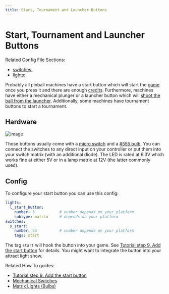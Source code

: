 ```yaml
---
title: Start, Tournament and Launcher Buttons
---
```


# Start, Tournament and Launcher Buttons


Related Config File Sections:

* [switches:](../../config/switches.md)
* [lights:](../../config/lights.md)

Probably all pinball machines have a start button which will start the
[game](../../game_design/index.md) once you press
it and there are enough
[credits](../../game_logic/credits.md).
Furthermore, machines have either a mechanical plunger or a launcher
button which will
[shoot the ball from the launcher](../plungers/coil_fired.md). Additionally, some machines have tournament buttons to
start a tournament.

## Hardware

![image](../images/button.jpg)

Those buttons usually come with a
[micro switch](mechanical_switches.md) and a
[#555 bulb](../lights/matrix_lights.md).
You can connect the switches to any direct input on your controller or
put them into your switch matrix (with an additional diode). The LED is
rated at 6.3V which works fine at either 5V or in a lamp matrix at 12V
(the latter commonly used).

## Config

To configure your start button you can use this config:

``` yaml
lights:
  l_start_button:
    number: 3           # number depends on your platform
    subtype: matrix     # depends on your platform
switches:
  s_start:
    number: 23          # number depends on your platform
    tags: start
```

The tag `start` will hook the button into your game. See
[Tutorial step 9. Add the start button](../../tutorial/9_start_button.md) for details.
You might want to integrate the button into your attract light show.

Related How To guides:

* [Tutorial step 9. Add the start button](../../tutorial/9_start_button.md)
* [Mechanical Switches](mechanical_switches.md)
* [Matrix Lights (Bulbs)](../lights/matrix_lights.md)
